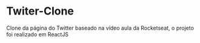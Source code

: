 # Twiter-Clone
Clone da página do Twitter baseado na vídeo aula da Rocketseat, o projeto foi realizado em ReactJS
